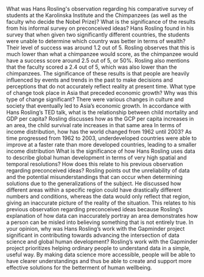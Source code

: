 What was Hans Rosling's observation regarding his comparative survey of students at the Karolinska Institute and the Chimpanzees (as well as the faculty who decide the Nobel Prize)? What is the significance of the results from his informal survey on preconceived ideas?
Hans Rosling found in his survey that when given two significantly different countries, the students were unable to determine which country was better in terms of wealth? Their level of success was around 1.2 out of 5. Rosling observes that this is much lower than what a chimpanzee would score, as the chimpanzee would have a success score around 2.5 out of 5, or 50%. Rosling also mentions that the faculty scored a 2.4 out of 5, which was also lower than the chimpanzees. The significance of these results is that people are heavily influenced by events and trends in the past to make decisions and perceptions that do not accurately reflect reality at present time.
What type of change took place in Asia that preceded economic growth? Why was this type of change significant?
There were various changes in culture and society that eventually led to Asia’s economic growth.
In accordance with Hans Rosling’s TED talk, what is the relationship between child mortality and GDP per capita?
Rosling discusses how as the GCP per capita increases in an area, the child survival rate increases in that same area
In terms of income distribution, how has the world changed from 1962 until 2003?
As time progressed from 1962 to 2003, underdeveloped countries were able to improve at a faster rate than more developed countries, leading to a smaller income distribution
What is the significance of how Hans Rosling uses data to describe global human development in terms of very high spatial and temporal resolutions? How does this relate to his previous observation regarding preconceived ideas?
Rosling points out the unreliability of data and the potential misunderstandings that can occur when determining solutions due to the generalizations of the subject. He discussed how different areas within a specific region could have drastically different numbers and conditions, whereas the data would only reflect that region, giving an inaccurate picture of the reality of the situation. This relates to his previous observation regarding preconceived ideas because Rosling’s explanation of how data can inaccurately portray an area demonstrates how a person can be misled into believing something that is not entirely true.
In your opinion, why was Hans Rosling’s work with the Gapminder project significant in contributing towards advancing the intersection of data science and global human development?
Rosling’s work with the Gapminder project prioritizes helping ordinary people to understand data in a simple, useful way. By making data science more accessible, people will be able to have clearer understandings and thus be able to create and support more effective solutions for the betterment of human wellbeing.
